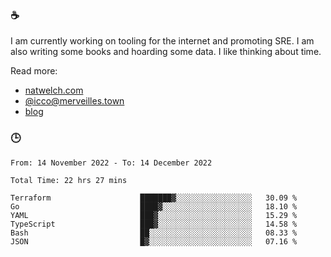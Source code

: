 ### ☕

I am currently working on tooling for the internet and promoting SRE. I am also writing some books and hoarding some data. I like thinking about time. 

Read more:

 - [natwelch.com](https://natwelch.com)
 - [@icco@merveilles.town](https://merveilles.town/@icco)
 - [blog](https://writing.natwelch.com)

### 🕒

<!--START_SECTION:waka-->

```text
From: 14 November 2022 - To: 14 December 2022

Total Time: 22 hrs 27 mins

Terraform                    ███████▓░░░░░░░░░░░░░░░░░   30.09 %
Go                           ████▓░░░░░░░░░░░░░░░░░░░░   18.10 %
YAML                         ███▓░░░░░░░░░░░░░░░░░░░░░   15.29 %
TypeScript                   ███▓░░░░░░░░░░░░░░░░░░░░░   14.58 %
Bash                         ██░░░░░░░░░░░░░░░░░░░░░░░   08.33 %
JSON                         █▓░░░░░░░░░░░░░░░░░░░░░░░   07.16 %
```

<!--END_SECTION:waka-->
